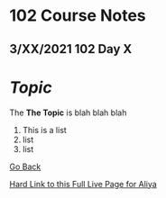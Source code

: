 # 102 Course Notes

## 3/XX/2021 102 Day X

# *Topic*

The **The Topic** is blah blah blah


1. This is a list
1. list
1. list

[Go Back](README.md)

[Hard Link to this Full Live Page for Aliya](https://charles-bofferding.github.io/reading-notes/read0X.html)